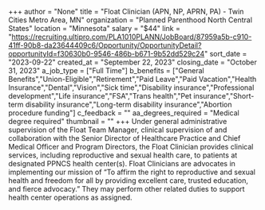 +++
author = "None"
title = "Float Clinician (APN, NP, APRN, PA) - Twin Cities Metro Area, MN"
organization = "Planned Parenthood North Central States"
location = "Minnesota"
salary = "$44"
link = "https://recruiting.ultipro.com/PLA1010PLANN/JobBoard/87959a5b-c910-41ff-90b8-da23644409c6/Opportunity/OpportunityDetail?opportunityId=f30630b0-9546-486b-b671-9b52dd529c24"
sort_date = "2023-09-22"
created_at = "September 22, 2023"
closing_date = "October 31, 2023"
a_job_type = ["Full Time"]
b_benefits = ["General Benefits","Union-Eligible","Retirement","Paid Leave","Paid Vacation","Health Insurance","Dental","Vision","Sick time","Disability insurance","Professional development","Life insurance","FSA","Trans health","Pet insurance","Short-term disability insurance","Long-term disability insurance","Abortion procedure funding"]
c_feedback = ""
aa_degrees_required = "Medical degree required"
thumbnail = ""
+++
Under general administrative supervision of the Float Team Manager, clinical supervision of and collaboration with the Senior Director of Healthcare Practice and Chief Medical Officer and Program Directors, the Float Clinician provides clinical services, including reproductive and sexual health care, to patients at designated PPNCS health center(s). Float Clinicians are advocates in implementing our mission of “To affirm the right to reproductive and sexual health and freedom for all by providing excellent care, trusted education, and fierce advocacy.” They may perform other related duties to support health center operations as assigned.